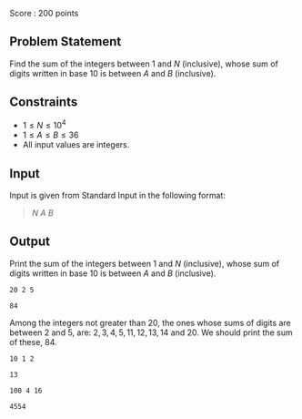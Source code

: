 Score : $200$ points

## Problem Statement

Find the sum of the integers between $1$ and $N$ (inclusive), whose sum of digits written in base $10$ is between $A$ and $B$ (inclusive).

## Constraints

- $1 \leq N \leq 10^4$
- $1 \leq A \leq B \leq 36$
- All input values are integers.

## Input

Input is given from Standard Input in the following format:

> $N$ $A$ $B$

## Output

Print the sum of the integers between $1$ and $N$ (inclusive), whose sum of digits written in base $10$ is between $A$ and $B$ (inclusive).

```input1
20 2 5
```

```output1
84
```

Among the integers not greater than $20$, the ones whose sums of digits are between $2$ and $5$, are: $2,3,4,5,11,12,13,14$ and $20$. We should print the sum of these, $84$.

```input2
10 1 2
```

```output2
13
```

```input3
100 4 16
```

```output3
4554
```